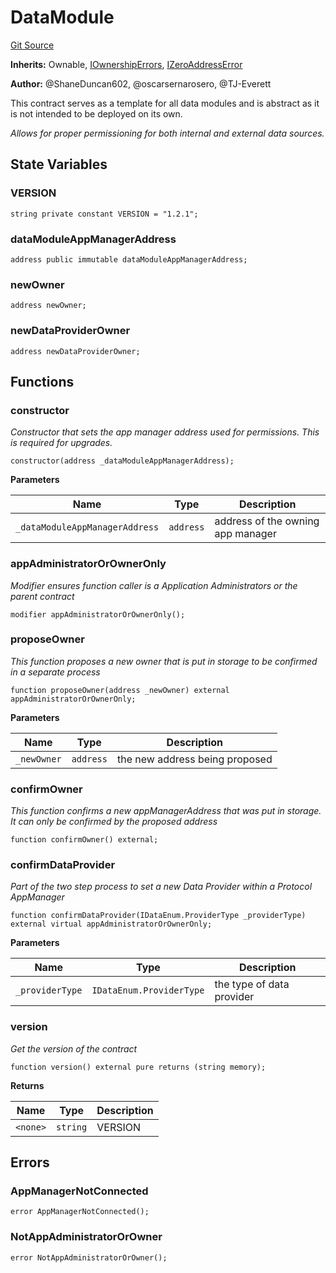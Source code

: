 # DataModule
[Git Source](https://github.com/thrackle-io/tron/blob/5c20e54658e3206ed81b54d70494bea2d0a0e5dd/src/client/application/data/DataModule.sol)

**Inherits:**
Ownable, [IOwnershipErrors](/src/common/IErrors.sol/interface.IOwnershipErrors.md), [IZeroAddressError](/src/common/IErrors.sol/interface.IZeroAddressError.md)

**Author:**
@ShaneDuncan602, @oscarsernarosero, @TJ-Everett

This contract serves as a template for all data modules and is abstract as it is not intended to be deployed on its own.

*Allows for proper permissioning for both internal and external data sources.*


## State Variables
### VERSION

```solidity
string private constant VERSION = "1.2.1";
```


### dataModuleAppManagerAddress

```solidity
address public immutable dataModuleAppManagerAddress;
```


### newOwner

```solidity
address newOwner;
```


### newDataProviderOwner

```solidity
address newDataProviderOwner;
```


## Functions
### constructor

*Constructor that sets the app manager address used for permissions. This is required for upgrades.*


```solidity
constructor(address _dataModuleAppManagerAddress);
```
**Parameters**

|Name|Type|Description|
|----|----|-----------|
|`_dataModuleAppManagerAddress`|`address`|address of the owning app manager|


### appAdministratorOrOwnerOnly

*Modifier ensures function caller is a Application Administrators or the parent contract*


```solidity
modifier appAdministratorOrOwnerOnly();
```

### proposeOwner

*This function proposes a new owner that is put in storage to be confirmed in a separate process*


```solidity
function proposeOwner(address _newOwner) external appAdministratorOrOwnerOnly;
```
**Parameters**

|Name|Type|Description|
|----|----|-----------|
|`_newOwner`|`address`|the new address being proposed|


### confirmOwner

*This function confirms a new appManagerAddress that was put in storage. It can only be confirmed by the proposed address*


```solidity
function confirmOwner() external;
```

### confirmDataProvider

*Part of the two step process to set a new Data Provider within a Protocol AppManager*


```solidity
function confirmDataProvider(IDataEnum.ProviderType _providerType) external virtual appAdministratorOrOwnerOnly;
```
**Parameters**

|Name|Type|Description|
|----|----|-----------|
|`_providerType`|`IDataEnum.ProviderType`|the type of data provider|


### version

*Get the version of the contract*


```solidity
function version() external pure returns (string memory);
```
**Returns**

|Name|Type|Description|
|----|----|-----------|
|`<none>`|`string`|VERSION|


## Errors
### AppManagerNotConnected

```solidity
error AppManagerNotConnected();
```

### NotAppAdministratorOrOwner

```solidity
error NotAppAdministratorOrOwner();
```


